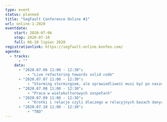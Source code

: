 ```yaml
---
type: event
status: planned
title: "SegFault Conference Online #1"
url: online-1-2020
eventdate:
    start: 2020-07-06
    stop: 2020-07-10
    full: 06-10 lipiec 2020
registrationlink: https://segfault-online.konfeo.com/
agenda:
  - tracks:
      - ""
    data:
      - "2020.07.06 11:00 - 12:30":
          - "Live refactoring towards solid code"
      - "2020.07.07 11:00 - 12:30":
          - "Storming stormingiem, ale sprawiedliwość musi być po naszej stronie"
      - "2020.07.08 11:00 - 12:30":
          - "Praca w wielokulturowych zespołach"
      - "2020.07.09 11:00 - 12:30":
          - "Krotki i relacje czyli dlaczego w relacyjnych bazach danych nie ma tabel a SQL kłamie."
      - "2020.07.10 11:00 - 12:30":
          - "TBD"
---
```

